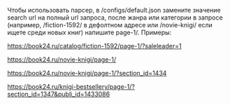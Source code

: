 Чтобы использовать парсер, в /configs/default.json замените значение search url на полный url запроса, после жанра или категории в запросе (например, /fiction-1592/ в дефолтном адресе или /novie-knigi/ если ищете среди новых книг) напишите page-1/. Примеры:

https://book24.ru/catalog/fiction-1592/page-1/?saleleader=1

https://book24.ru/novie-knigi/page-1/

https://book24.ru/novie-knigi/page-1/?section_id=1434

https://book24.ru/knigi-bestsellery/page-1/?section_id=1347&publi_id=1433086
